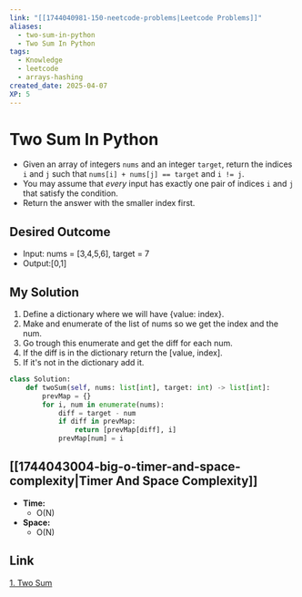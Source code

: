 ```yaml
---
link: "[[1744040981-150-neetcode-problems|Leetcode Problems]]"
aliases:
  - two-sum-in-python
  - Two Sum In Python
tags:
  - Knowledge
  - leetcode
  - arrays-hashing
created_date: 2025-04-07
XP: 5
---
```

# Two Sum In Python
- Given an array of integers `nums` and an integer `target`, return the indices `i` and `j` such that `nums[i] + nums[j] == target` and `i != j`.
- You may assume that *every* input has exactly one pair of indices `i` and `j` that satisfy the condition.
- Return the answer with the smaller index first.
## Desired Outcome
- Input: nums = [3,4,5,6], target = 7
- Output:[0,1]
## My Solution
1. Define a dictionary where we will have {value: index}.
2. Make and enumerate of the list of nums so we get the index and the num.
3. Go trough this enumerate and get the diff for each num.
4. If the diff is in the dictionary return the [value, index].
5. If it's not in the dictionary add it.
```python
class Solution:
	def twoSum(self, nums: list[int], target: int) -> list[int]:
		prevMap = {}
		for i, num in enumerate(nums):
			diff = target - num
			if diff in prevMap:
				return [prevMap[diff], i]
			prevMap[num] = i
```
## [[1744043004-big-o-timer-and-space-complexity|Timer And Space Complexity]]
- **Time:**
	- O(N)
- **Space:**
	- O(N)
## Link
[1. Two Sum](https://leetcode.com/problems/two-sum/)